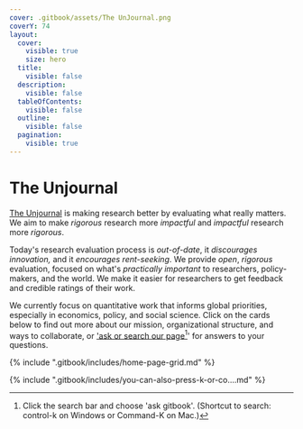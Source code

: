 ```yaml
---
cover: .gitbook/assets/The UnJournal.png
coverY: 74
layout:
  cover:
    visible: true
    size: hero
  title:
    visible: false
  description:
    visible: false
  tableOfContents:
    visible: false
  outline:
    visible: false
  pagination:
    visible: true
---
```


# The Unjournal

[The Unjournal](https://unjournal.org/) is making research better by evaluating what really matters. We aim to make _rigorous_ research more _impactful_ and _impactful_ research more _rigorous_.

Today's research evaluation process is _out-of-date_, it _discourages innovation,_ and it _encourages rent-seeking_. We provide _open_, _rigorous_ evaluation, focused on what's _practically important_ to researchers, policy-makers, and the world. We make it easier for researchers to get feedback and credible ratings of their work.

We currently focus on quantitative work that informs global priorities, especially in economics, policy, and social science. Click on the cards below to find out more about our mission, organizational structure, and ways to collaborate, or ['ask or search our page](#user-content-fn-1)[^1]' for answers to your questions.

{% include ".gitbook/includes/home-page-grid.md" %}

{% include ".gitbook/includes/you-can-also-press-k-or-co....md" %}



[^1]: Click the search bar and choose 'ask gitbook'. (Shortcut to search: control-k on Windows or Command-K on Mac.)
